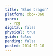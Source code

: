 ```yaml
---
title: 'Blue Dragon'
platform: xbox-360
genre:
  - rpg
digital: false
physical: true
guide: false
pending: false
posted: 2014-02-10
---
```

